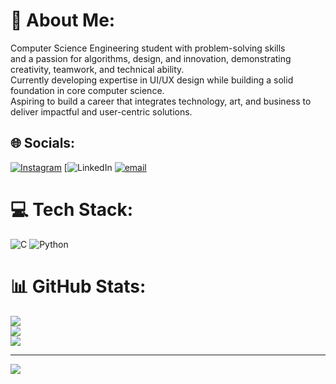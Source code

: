# 💫 About Me:
Computer Science Engineering student with  problem-solving skills<br> and a passion for algorithms, design, and innovation, demonstrating creativity, teamwork, and technical ability. <br>Currently developing expertise in UI/UX design while building a solid foundation in core computer science.<br> Aspiring to build a career that integrates technology, art, and business to deliver impactful and user-centric solutions.


## 🌐 Socials:
[![Instagram](https://img.shields.io/badge/Instagram-%23E4405F.svg?logo=Instagram&logoColor=white)](https://instagram.com/divya_nagraj46) [![LinkedIn](https://www.linkedin.com/in/devika-sn-50784a338?utm_source=share&utm_campaign=share_via&utm_content=profile&utm_medium=android_app) [![email](https://img.shields.io/badge/Email-D14836?logo=gmail&logoColor=white)](mailto:devikadivyasn@gmail.com) 

# 💻 Tech Stack:
![C](https://img.shields.io/badge/c-%2300599C.svg?style=for-the-badge&logo=c&logoColor=white) ![Python](https://img.shields.io/badge/python-3670A0?style=for-the-badge&logo=python&logoColor=ffdd54)
# 📊 GitHub Stats:
![](https://github-readme-stats.vercel.app/api?username=devikadivya46&theme=dark&hide_border=true&include_all_commits=false&count_private=false)<br/>
![](https://nirzak-streak-stats.vercel.app/?user=devikadivya46&theme=dark&hide_border=true)<br/>
![](https://github-readme-stats.vercel.app/api/top-langs/?username=devikadivya46&theme=dark&hide_border=true&include_all_commits=false&count_private=false&layout=compact)

---
[![](https://visitcount.itsvg.in/api?id=devikadivya46&icon=0&color=0)](https://visitcount.itsvg.in)

<!-- Proudly created with GPRM ( https://gprm.itsvg.in ) -->
